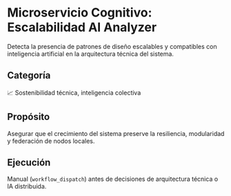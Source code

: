 # Microservicio Cognitivo: Escalabilidad AI Analyzer

Detecta la presencia de patrones de diseño escalables y compatibles con inteligencia artificial en la arquitectura técnica del sistema.

## Categoría
📈 Sostenibilidad técnica, inteligencia colectiva

## Propósito
Asegurar que el crecimiento del sistema preserve la resiliencia, modularidad y federación de nodos locales.

## Ejecución
Manual (`workflow_dispatch`) antes de decisiones de arquitectura técnica o IA distribuida.